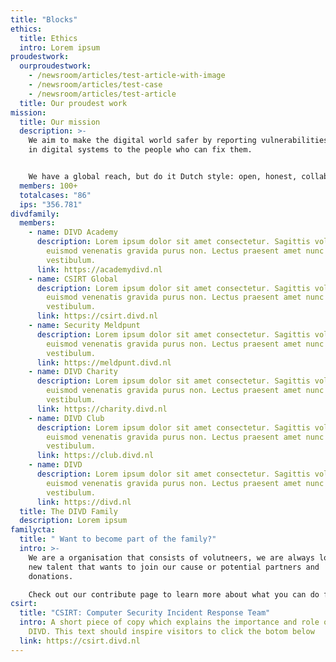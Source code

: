 ```yaml
---
title: "Blocks"
ethics:
  title: Ethics
  intro: Lorem ipsum
proudestwork:
  ourproudestwork:
    - /newsroom/articles/test-article-with-image
    - /newsroom/articles/test-case
    - /newsroom/articles/test-article
  title: Our proudest work
mission:
  title: Our mission
  description: >-
    We aim to make the digital world safer by reporting vulnerabilities we find
    in digital systems to the people who can fix them.


    We have a global reach, but do it Dutch style: open, honest, collaborative and for free.
  members: 100+
  totalcases: "86"
  ips: "356.781"
divdfamily:
  members:
    - name: DIVD Academy
      description: Lorem ipsum dolor sit amet consectetur. Sagittis volutpat risus
        euismod venenatis gravida purus non. Lectus praesent amet nunc et
        vestibulum.
      link: https://academydivd.nl
    - name: CSIRT Global
      description: Lorem ipsum dolor sit amet consectetur. Sagittis volutpat risus
        euismod venenatis gravida purus non. Lectus praesent amet nunc et
        vestibulum.
      link: https://csirt.divd.nl
    - name: Security Meldpunt
      description: Lorem ipsum dolor sit amet consectetur. Sagittis volutpat risus
        euismod venenatis gravida purus non. Lectus praesent amet nunc et
        vestibulum.
      link: https://meldpunt.divd.nl
    - name: DIVD Charity
      description: Lorem ipsum dolor sit amet consectetur. Sagittis volutpat risus
        euismod venenatis gravida purus non. Lectus praesent amet nunc et
        vestibulum.
      link: https://charity.divd.nl
    - name: DIVD Club
      description: Lorem ipsum dolor sit amet consectetur. Sagittis volutpat risus
        euismod venenatis gravida purus non. Lectus praesent amet nunc et
        vestibulum.
      link: https://club.divd.nl
    - name: DIVD
      description: Lorem ipsum dolor sit amet consectetur. Sagittis volutpat risus
        euismod venenatis gravida purus non. Lectus praesent amet nunc et
        vestibulum.
      link: https://divd.nl
  title: The DIVD Family
  description: Lorem ipsum
familycta:
  title: " Want to become part of the family?"
  intro: >-
    We are a organisation that consists of volutneers, we are always looking for
    new talent that wants to join our cause or potential partners and
    donations. 

    Check out our contribute page to learn more about what you can do for us.
csirt:
  title: "CSIRT: Computer Security Incident Response Team"
  intro: A short piece of copy which explains the importance and role of CSIRT for
    DIVD. This text should inspire visitors to click the botom below
  link: https://csirt.divd.nl
---
```

